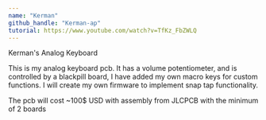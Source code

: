 ```yaml
---
name: "Kerman"
github_handle: "Kerman-ap"
tutorial: https://www.youtube.com/watch?v=TfKz_FbZWLQ
---
```


Kerman's Analog Keyboard

<!-- Describe your board in 2-3 sentences. What are you making? What will it do? -->
This is my analog keyboard pcb. It has a volume potentiometer, and is controlled by a blackpill board, I have added my own macro keys for custom functions. I will create my own firmware to implement snap tap functionality.


<!-- How much is it going to cost? -->
The pcb will cost ~100$ USD with assembly from JLCPCB with the minimum of 2 boards

<!-- Tell us a little bit about your design process. What were some challenges? What helped? ***Totally optional*** -->
